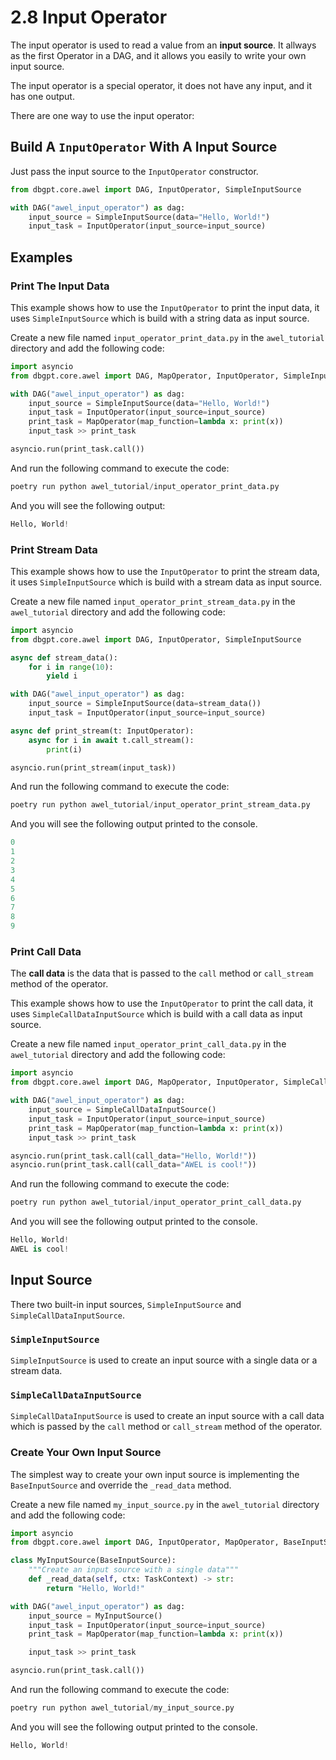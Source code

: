 # 2.8 Input Operator

The input operator is used to read a value from an **input source**. It allways as the 
first Operator in a DAG, and it allows you easily to write your own input source.

The input operator is a special operator, it does not have any input, and it has one 
output.

There are one way to use the input operator:

## Build A `InputOperator` With A Input Source

Just pass the input source to the `InputOperator` constructor.

```py
from dbgpt.core.awel import DAG, InputOperator, SimpleInputSource

with DAG("awel_input_operator") as dag:
    input_source = SimpleInputSource(data="Hello, World!")
    input_task = InputOperator(input_source=input_source)
```

## Examples

### Print The Input Data

This example shows how to use the `InputOperator` to print the input data, it uses 
`SimpleInputSource` which is build with a string data as input source.

Create a new file named `input_operator_print_data.py` in the `awel_tutorial` directory 
and add the following code:

```py
import asyncio
from dbgpt.core.awel import DAG, MapOperator, InputOperator, SimpleInputSource

with DAG("awel_input_operator") as dag:
    input_source = SimpleInputSource(data="Hello, World!")
    input_task = InputOperator(input_source=input_source)
    print_task = MapOperator(map_function=lambda x: print(x))
    input_task >> print_task

asyncio.run(print_task.call())
```

And run the following command to execute the code:

```py
poetry run python awel_tutorial/input_operator_print_data.py
```

And you will see the following output:

```py
Hello, World!
```

### Print Stream Data

This example shows how to use the `InputOperator` to print the stream data, it uses 
`SimpleInputSource` which is build with a stream data as input source.

Create a new file named `input_operator_print_stream_data.py` in the `awel_tutorial` 
directory and add the following code:

```py
import asyncio
from dbgpt.core.awel import DAG, InputOperator, SimpleInputSource

async def stream_data():
    for i in range(10):
        yield i

with DAG("awel_input_operator") as dag:
    input_source = SimpleInputSource(data=stream_data())
    input_task = InputOperator(input_source=input_source)

async def print_stream(t: InputOperator):
    async for i in await t.call_stream():
        print(i)

asyncio.run(print_stream(input_task))
```

And run the following command to execute the code:

```py
poetry run python awel_tutorial/input_operator_print_stream_data.py
```

And you will see the following output printed to the console.

```py
0
1
2
3
4
5
6
7
8
9
```

### Print Call Data

The **call data** is the data that is passed to the `call` method or `call_stream` method 
of the operator.

This example shows how to use the `InputOperator` to print the call data, it uses
`SimpleCallDataInputSource` which is build with a call data as input source.

Create a new file named `input_operator_print_call_data.py` in the `awel_tutorial` directory and add the following code:

```py
import asyncio
from dbgpt.core.awel import DAG, MapOperator, InputOperator, SimpleCallDataInputSource

with DAG("awel_input_operator") as dag:
    input_source = SimpleCallDataInputSource()
    input_task = InputOperator(input_source=input_source)
    print_task = MapOperator(map_function=lambda x: print(x))
    input_task >> print_task

asyncio.run(print_task.call(call_data="Hello, World!"))
asyncio.run(print_task.call(call_data="AWEL is cool!"))
```

And run the following command to execute the code:

```py
poetry run python awel_tutorial/input_operator_print_call_data.py
```

And you will see the following output printed to the console.

```py
Hello, World!
AWEL is cool!
```

## Input Source

There two built-in input sources, `SimpleInputSource` and `SimpleCallDataInputSource`. 

### `SimpleInputSource`

`SimpleInputSource` is used to create an input source with a single data or a stream data.

### `SimpleCallDataInputSource`

`SimpleCallDataInputSource` is used to create an input source with a call data which 
is passed by the `call` method or `call_stream` method of the operator.

### Create Your Own Input Source

The simplest way to create your own input source is implementing the `BaseInputSource` and override the `_read_data` method.

Create a new file named `my_input_source.py` in the `awel_tutorial` directory and add the following code:

```py
import asyncio
from dbgpt.core.awel import DAG, InputOperator, MapOperator, BaseInputSource, TaskContext

class MyInputSource(BaseInputSource):
    """Create an input source with a single data"""
    def _read_data(self, ctx: TaskContext) -> str:
        return "Hello, World!"

with DAG("awel_input_operator") as dag:
    input_source = MyInputSource()
    input_task = InputOperator(input_source=input_source)
    print_task = MapOperator(map_function=lambda x: print(x))

    input_task >> print_task

asyncio.run(print_task.call())
```

And run the following command to execute the code:

```py
poetry run python awel_tutorial/my_input_source.py
```

And you will see the following output printed to the console.

```py
Hello, World!
```
